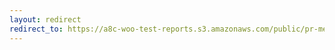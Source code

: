 ```yaml
---
layout: redirect
redirect_to: https://a8c-woo-test-reports.s3.amazonaws.com/public/pr-merge/43872/e2e/index.html
---
```

